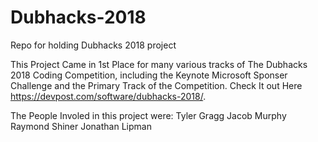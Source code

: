 # Dubhacks-2018
Repo for holding Dubhacks 2018 project

This Project Came in 1st Place for many various tracks of The Dubhacks 2018 Coding Competition, including the Keynote Microsoft Sponser Challenge and the Primary Track of the Competition. Check It out Here https://devpost.com/software/dubhacks-2018/.

The People Involed in this project were:
  Tyler Gragg
  Jacob Murphy
  Raymond Shiner
  Jonathan Lipman
